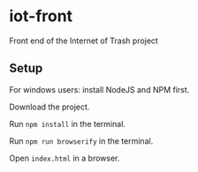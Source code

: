 # iot-front
Front end of the Internet of Trash project

## Setup
For windows users: install NodeJS and NPM first.

Download the project.

Run `npm install` in the terminal.

Run `npm run browserify` in the terminal.

Open `index.html` in a browser.

